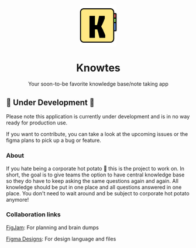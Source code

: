<div align="center">

<img src="./client/public/logo192.png" alt="Your Logo" width="100"/>

# Knowtes

Your soon-to-be favorite knowledge base/note taking app

</div>

## 🚧 Under Development 🚧

Please note this application is currently under development and is in no way ready for production use.

If you want to contribute, you can take a look at the upcoming issues or the figma plans to pick up a bug or feature.

### About

If you hate being a corporate hot potato 🥔 this is the project to work on. In short, the goal is to give teams the option to have central knowledge base so they do have to keep asking the same questions again and again. All knowledge should be put in one place and all questions answered in one place. You don't need to wait around and be subject to corporate hot potato anymore!

### Collaboration links

[FigJam](https://www.figma.com/board/DYh6L2j4L4sxMEtsFFEoPV/Knowtes-Jam?node-id=0-1&t=7eDlMXPOqeJs8fb7-1): For planning and brain dumps

[Figma Designs](https://www.figma.com/design/Kgya0sq9gSX1KhCjI5bfDN/Knowtes?node-id=0-1&t=coL2liG0OnisBEhe-1): For design language and files
